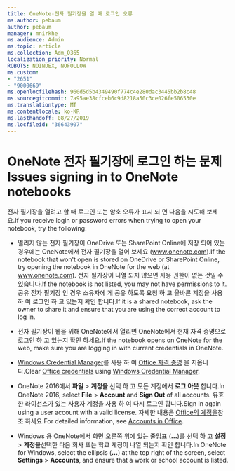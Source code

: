 ```yaml
---
title: OneNote-전자 필기장을 열 때 로그인 오류
ms.author: pebaum
author: pebaum
manager: mnirkhe
ms.audience: Admin
ms.topic: article
ms.collection: Adm_O365
localization_priority: Normal
ROBOTS: NOINDEX, NOFOLLOW
ms.custom:
- "2651"
- "9000669"
ms.openlocfilehash: 960d5d5b4349490f774c4e280dac3445bb2b8c48
ms.sourcegitcommit: 7a95ae38cfceb6c9d8218a50c3ce026fe506530e
ms.translationtype: MT
ms.contentlocale: ko-KR
ms.lasthandoff: 08/27/2019
ms.locfileid: "36643907"
---
```

# <a name="issues-signing-in-to-onenote-notebooks"></a><span data-ttu-id="7db85-102">OneNote 전자 필기장에 로그인 하는 문제</span><span class="sxs-lookup"><span data-stu-id="7db85-102">Issues signing in to OneNote notebooks</span></span>

<span data-ttu-id="7db85-103">전자 필기장을 열려고 할 때 로그인 또는 암호 오류가 표시 되 면 다음을 시도해 보세요.</span><span class="sxs-lookup"><span data-stu-id="7db85-103">If you receive login or password errors when trying to open your notebook, try the following:</span></span>

- <span data-ttu-id="7db85-104">열리지 않는 전자 필기장이 OneDrive 또는 SharePoint Online에 저장 되어 있는 경우에는 OneNote에서 전자 필기장을 열어 보세요 (www.onenote.com).</span><span class="sxs-lookup"><span data-stu-id="7db85-104">If the notebook that won't open is stored on OneDrive or SharePoint Online, try opening the notebook in OneNote for the web (at www.onenote.com).</span></span> <span data-ttu-id="7db85-105">전자 필기장이 나열 되지 않으면 사용 권한이 없는 것일 수 있습니다.</span><span class="sxs-lookup"><span data-stu-id="7db85-105">If the notebook is not listed, you may not have permissions to it.</span></span> <span data-ttu-id="7db85-106">공유 전자 필기장 인 경우 소유자에 게 공유 하도록 요청 하 고 올바른 계정을 사용 하 여 로그인 하 고 있는지 확인 합니다.</span><span class="sxs-lookup"><span data-stu-id="7db85-106">If it is a shared notebook, ask the owner to share it and ensure that you are using the correct account to log in.</span></span>

- <span data-ttu-id="7db85-107">전자 필기장이 웹을 위해 OneNote에서 열리면 OneNote에서 현재 자격 증명으로 로그인 하 고 있는지 확인 하세요.</span><span class="sxs-lookup"><span data-stu-id="7db85-107">If the notebook opens on OneNote for the web, make sure you are logging in with current credentials in OneNote.</span></span> 

- <span data-ttu-id="7db85-108">[Windows Credential Manager](https://support.microsoft.com/help/4026814/windows-accessing-credential-manager)를 사용 하 여 [Office 자격 증명](https://docs.microsoft.com/office/troubleshoot/error-messages/another-account-already-signed-in#step-3-clear-cached-credentials-on-the-computer) 을 지웁니다.</span><span class="sxs-lookup"><span data-stu-id="7db85-108">Clear [Office credentials](https://docs.microsoft.com/office/troubleshoot/error-messages/another-account-already-signed-in#step-3-clear-cached-credentials-on-the-computer) using [Windows Credential Manager](https://support.microsoft.com/help/4026814/windows-accessing-credential-manager).</span></span>

- <span data-ttu-id="7db85-109">OneNote 2016에서 **파일** > **계정을** 선택 하 고 모든 계정에서 **로그 아웃** 합니다.</span><span class="sxs-lookup"><span data-stu-id="7db85-109">In OneNote 2016, select **File** > **Account** and **Sign Out** of all accounts.</span></span> <span data-ttu-id="7db85-110">유효한 라이선스가 있는 사용자 계정을 사용 하 여 다시 로그인 합니다.</span><span class="sxs-lookup"><span data-stu-id="7db85-110">Sign in again using a user account with a valid license.</span></span> <span data-ttu-id="7db85-111">자세한 내용은 [Office의 계정을](https://support.office.com/article/accounts-in-office-628ea040-f265-49de-b986-be09c3ebf8a9)참조 하세요.</span><span class="sxs-lookup"><span data-stu-id="7db85-111">For detailed information, see [Accounts in Office](https://support.office.com/article/accounts-in-office-628ea040-f265-49de-b986-be09c3ebf8a9).</span></span>

- <span data-ttu-id="7db85-112">Windows 용 OneNote에서 화면 오른쪽 위에 있는 줄임표 (**...**)를 선택 하 고 **설정** > **계정을**선택한 다음 회사 또는 학교 계정이 나열 되는지 확인 합니다.</span><span class="sxs-lookup"><span data-stu-id="7db85-112">In OneNote for Windows, select the ellipsis (**…**) at the top right of the screen, select **Settings** > **Accounts**, and ensure that a work or school account is listed.</span></span>